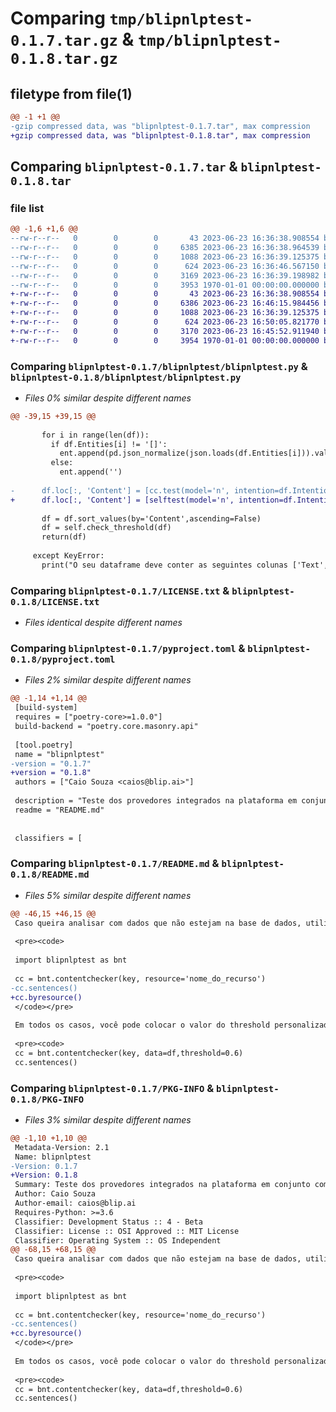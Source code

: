# Comparing `tmp/blipnlptest-0.1.7.tar.gz` & `tmp/blipnlptest-0.1.8.tar.gz`

## filetype from file(1)

```diff
@@ -1 +1 @@
-gzip compressed data, was "blipnlptest-0.1.7.tar", max compression
+gzip compressed data, was "blipnlptest-0.1.8.tar", max compression
```

## Comparing `blipnlptest-0.1.7.tar` & `blipnlptest-0.1.8.tar`

### file list

```diff
@@ -1,6 +1,6 @@
--rw-r--r--   0        0        0       43 2023-06-23 16:36:38.908554 blipnlptest-0.1.7/blipnlptest/__init__.py
--rw-r--r--   0        0        0     6385 2023-06-23 16:36:38.964539 blipnlptest-0.1.7/blipnlptest/blipnlptest.py
--rw-r--r--   0        0        0     1088 2023-06-23 16:36:39.125375 blipnlptest-0.1.7/LICENSE.txt
--rw-r--r--   0        0        0      624 2023-06-23 16:36:46.567150 blipnlptest-0.1.7/pyproject.toml
--rw-r--r--   0        0        0     3169 2023-06-23 16:36:39.198982 blipnlptest-0.1.7/README.md
--rw-r--r--   0        0        0     3953 1970-01-01 00:00:00.000000 blipnlptest-0.1.7/PKG-INFO
+-rw-r--r--   0        0        0       43 2023-06-23 16:36:38.908554 blipnlptest-0.1.8/blipnlptest/__init__.py
+-rw-r--r--   0        0        0     6386 2023-06-23 16:46:15.984456 blipnlptest-0.1.8/blipnlptest/blipnlptest.py
+-rw-r--r--   0        0        0     1088 2023-06-23 16:36:39.125375 blipnlptest-0.1.8/LICENSE.txt
+-rw-r--r--   0        0        0      624 2023-06-23 16:50:05.821770 blipnlptest-0.1.8/pyproject.toml
+-rw-r--r--   0        0        0     3170 2023-06-23 16:45:52.911940 blipnlptest-0.1.8/README.md
+-rw-r--r--   0        0        0     3954 1970-01-01 00:00:00.000000 blipnlptest-0.1.8/PKG-INFO
```

### Comparing `blipnlptest-0.1.7/blipnlptest/blipnlptest.py` & `blipnlptest-0.1.8/blipnlptest/blipnlptest.py`

 * *Files 0% similar despite different names*

```diff
@@ -39,15 +39,15 @@
 
       for i in range(len(df)):
         if df.Entities[i] != '[]':
           ent.append(pd.json_normalize(json.loads(df.Entities[i])).value.tolist())
         else:
           ent.append('')
       
-      df.loc[:, 'Content'] = [cc.test(model='n', intention=df.Intention[x], entities=ent[x]) for x in range(len(df.Entities))]
+      df.loc[:, 'Content'] = [selftest(model='n', intention=df.Intention[x], entities=ent[x]) for x in range(len(df.Entities))]
       
       df = df.sort_values(by='Content',ascending=False)
       df = self.check_threshold(df)
       return(df)
     
     except KeyError: 
       print("O seu dataframe deve conter as seguintes colunas ['Text', 'Intention', 'Entities', 'Score']. Você pode obtê-las pela tabela vwidentityanalysis.")
```

### Comparing `blipnlptest-0.1.7/LICENSE.txt` & `blipnlptest-0.1.8/LICENSE.txt`

 * *Files identical despite different names*

### Comparing `blipnlptest-0.1.7/pyproject.toml` & `blipnlptest-0.1.8/pyproject.toml`

 * *Files 2% similar despite different names*

```diff
@@ -1,14 +1,14 @@
 [build-system]
 requires = ["poetry-core>=1.0.0"]
 build-backend = "poetry.core.masonry.api"
 
 [tool.poetry]
 name = "blipnlptest"
-version = "0.1.7"
+version = "0.1.8"
 authors = ["Caio Souza <caios@blip.ai>"]
 
 description = "Teste dos provedores integrados na plataforma em conjunto com o Assistente de Conteudo."
 readme = "README.md"
 
 
 classifiers = [
```

### Comparing `blipnlptest-0.1.7/README.md` & `blipnlptest-0.1.8/README.md`

 * *Files 5% similar despite different names*

```diff
@@ -46,15 +46,15 @@
 Caso queira analisar com dados que não estejam na base de dados, utilize o recurso do bot. O recurso deverá ser do tipo texto, e as mensagens separadas por vírgula. Use:
 
 <pre><code>
 
 import blipnlptest as bnt
 
 cc = bnt.contentchecker(key, resource='nome_do_recurso')
-cc.sentences()
+cc.byresource()
 </code></pre>
 
 Em todos os casos, você pode colocar o valor do threshold personalizado, da seguinte forma:
 
 <pre><code>
 cc = bnt.contentchecker(key, data=df,threshold=0.6)
 cc.sentences()
```

### Comparing `blipnlptest-0.1.7/PKG-INFO` & `blipnlptest-0.1.8/PKG-INFO`

 * *Files 3% similar despite different names*

```diff
@@ -1,10 +1,10 @@
 Metadata-Version: 2.1
 Name: blipnlptest
-Version: 0.1.7
+Version: 0.1.8
 Summary: Teste dos provedores integrados na plataforma em conjunto com o Assistente de Conteudo.
 Author: Caio Souza
 Author-email: caios@blip.ai
 Requires-Python: >=3.6
 Classifier: Development Status :: 4 - Beta
 Classifier: License :: OSI Approved :: MIT License
 Classifier: Operating System :: OS Independent
@@ -68,15 +68,15 @@
 Caso queira analisar com dados que não estejam na base de dados, utilize o recurso do bot. O recurso deverá ser do tipo texto, e as mensagens separadas por vírgula. Use:
 
 <pre><code>
 
 import blipnlptest as bnt
 
 cc = bnt.contentchecker(key, resource='nome_do_recurso')
-cc.sentences()
+cc.byresource()
 </code></pre>
 
 Em todos os casos, você pode colocar o valor do threshold personalizado, da seguinte forma:
 
 <pre><code>
 cc = bnt.contentchecker(key, data=df,threshold=0.6)
 cc.sentences()
```

